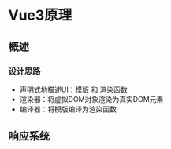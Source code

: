 

# Vue3原理



## 概述

### 设计思路
* 声明式地描述UI：模版 和 渲染函数
* 渲染器：将虚拟DOM对象渲染为真实DOM元素
* 编译器：将模版编译为渲染函数



## 响应系统


